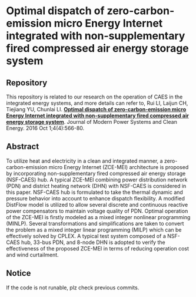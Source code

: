 # Optimal dispatch of zero-carbon-emission micro Energy Internet integrated with non-supplementary fired compressed air energy storage system

## Repository
This repository is related to our research on the operation of CAES in the integrated energy systems, and more details can refer to, Rui LI, Laijun CH, Tiejiang YU, Chunlai LI. [**Optimal dispatch of zero-carbon-emission micro Energy Internet integrated with non-supplementary fired compressed air energy storage system**](https://link.springer.com/article/10.1007/s40565-016-0241-4). Journal of Modern Power Systems and Clean Energy. 2016 Oct 1;4(4):566-80.

## Abstract
To utilize heat and electricity in a clean and integrated manner, a zero-carbon-emission micro Energy Internet (ZCE-MEI) architecture is proposed by incorporating non-supplementary fired compressed air energy storage (NSF-CAES) hub. A typical ZCE-MEI combining power distribution network (PDN) and district heating network (DHN) with NSF-CAES is considered in this paper. NSF-CAES hub is formulated to take the thermal dynamic and pressure behavior into account to enhance dispatch flexibility. A modified DistFlow model is utilized to allow several discrete and continuous reactive power compensators to maintain voltage quality of PDN. Optimal operation of the ZCE-MEI is firstly modeled as a mixed integer nonlinear programming (MINLP). Several transformations and simplifications are taken to convert the problem as a mixed integer linear programming (MILP) which can be effectively solved by CPLEX. A typical test system composed of a NSF-CAES hub, 33-bus PDN, and 8-node DHN is adopted to verify the effectiveness of the proposed ZCE-MEI in terms of reducing operation cost and wind curtailment.

## Notice

If the code is not runable, plz check previous commits.
